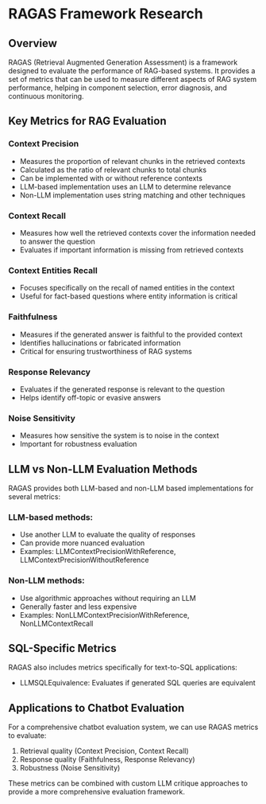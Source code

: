 # RAGAS Framework Research

## Overview

RAGAS (Retrieval Augmented Generation Assessment) is a framework designed to evaluate the performance of RAG-based systems. It provides a set of metrics that can be used to measure different aspects of RAG system performance, helping in component selection, error diagnosis, and continuous monitoring.

## Key Metrics for RAG Evaluation

### Context Precision
- Measures the proportion of relevant chunks in the retrieved contexts
- Calculated as the ratio of relevant chunks to total chunks
- Can be implemented with or without reference contexts
- LLM-based implementation uses an LLM to determine relevance
- Non-LLM implementation uses string matching and other techniques

### Context Recall
- Measures how well the retrieved contexts cover the information needed to answer the question
- Evaluates if important information is missing from retrieved contexts

### Context Entities Recall
- Focuses specifically on the recall of named entities in the context
- Useful for fact-based questions where entity information is critical

### Faithfulness
- Measures if the generated answer is faithful to the provided context
- Identifies hallucinations or fabricated information
- Critical for ensuring trustworthiness of RAG systems

### Response Relevancy
- Evaluates if the generated response is relevant to the question
- Helps identify off-topic or evasive answers

### Noise Sensitivity
- Measures how sensitive the system is to noise in the context
- Important for robustness evaluation

## LLM vs Non-LLM Evaluation Methods

RAGAS provides both LLM-based and non-LLM based implementations for several metrics:

### LLM-based methods:
- Use another LLM to evaluate the quality of responses
- Can provide more nuanced evaluation
- Examples: LLMContextPrecisionWithReference, LLMContextPrecisionWithoutReference

### Non-LLM methods:
- Use algorithmic approaches without requiring an LLM
- Generally faster and less expensive
- Examples: NonLLMContextPrecisionWithReference, NonLLMContextRecall

## SQL-Specific Metrics

RAGAS also includes metrics specifically for text-to-SQL applications:
- LLMSQLEquivalence: Evaluates if generated SQL queries are equivalent

## Applications to Chatbot Evaluation

For a comprehensive chatbot evaluation system, we can use RAGAS metrics to evaluate:
1. Retrieval quality (Context Precision, Context Recall)
2. Response quality (Faithfulness, Response Relevancy)
3. Robustness (Noise Sensitivity)

These metrics can be combined with custom LLM critique approaches to provide a more comprehensive evaluation framework.
